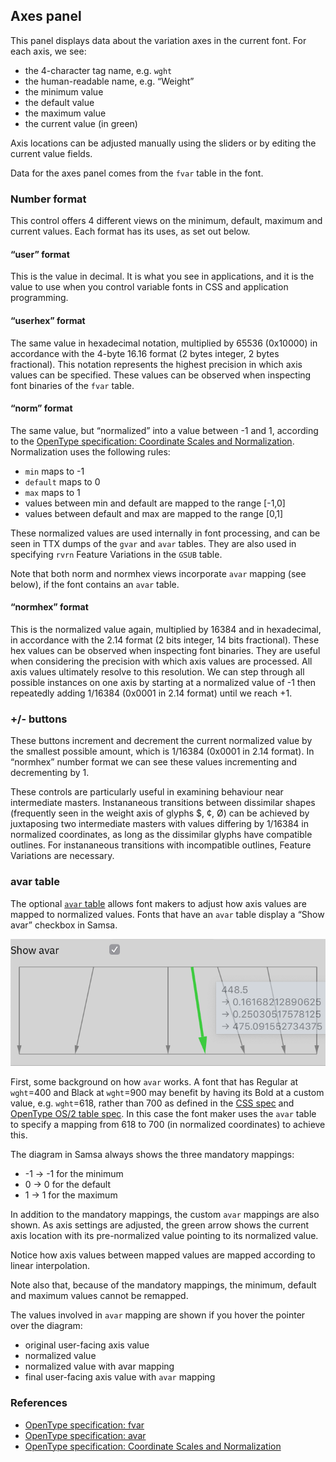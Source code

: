 ## Axes panel

This panel displays data about the variation axes in the current font. For each axis, we see:

* the 4-character tag name, e.g. `wght`
* the human-readable name, e.g. “Weight”
* the minimum value
* the default value
* the maximum value
* the current value (in green)

Axis locations can be adjusted manually using the sliders or by editing the current value fields.

Data for the axes panel comes from the `fvar` table in the font.

### Number format
This control offers 4 different views on the minimum, default, maximum and current values. Each format has its uses, as set out below.

#### “user” format

This is the value in decimal. It is what you see in applications, and it is the value to use when you control variable fonts in CSS and application programming.

#### “userhex” format
The same value in hexadecimal notation, multiplied by 65536 (0x10000) in accordance with the 4-byte 16.16 format (2 bytes integer, 2 bytes fractional). This notation represents the highest precision in which axis values can be specified. These values can be observed when inspecting font binaries of the `fvar` table.

#### “norm” format
The same value, but “normalized” into a value between -1 and 1, according to the [OpenType specification: Coordinate Scales and Normalization](https://docs.microsoft.com/en-us/typography/opentype/spec/otvaroverview#coordinate-scales-and-normalization). Normalization uses the following rules:

* `min` maps to -1
* `default` maps to 0
* `max` maps to 1
* values between min and default are mapped to the range [-1,0]
* values between default and max are mapped to the range [0,1]

These normalized values are used internally in font processing, and can be seen in TTX dumps of the `gvar` and `avar` tables. They are also used in specifying `rvrn` Feature Variations in the `GSUB` table.

Note that both norm and normhex views incorporate `avar` mapping (see below), if the font contains an `avar` table.

#### “normhex” format
This is the normalized value again, multiplied by 16384 and in hexadecimal, in accordance with the 2.14 format (2 bits integer, 14 bits fractional). These hex values can be observed when inspecting font binaries. They are useful when considering the precision with which axis values are processed. All axis values ultimately resolve to this resolution. We can step through all possible instances on one axis by starting at a normalized value of -1 then repeatedly adding 1/16384 (0x0001 in 2.14 format) until we reach +1.

### +/- buttons
These buttons increment and decrement the current normalized value by the smallest possible amount, which is 1/16384 (0x0001 in 2.14 format). In “normhex” number format we can see these values incrementing and decrementing by 1.

These controls are particularly useful in examining behaviour near intermediate masters. Instananeous transitions between dissimilar shapes (frequently seen in the weight axis of glyphs $, ¢, Ø) can be achieved by juxtaposing two intermediate masters with values differing by 1/16384 in normalized coordinates, as long as the dissimilar glyphs have compatible outlines. For instananeous transitions with incompatible outlines, Feature Variations are necessary.

### avar table
The optional [`avar` table](https://docs.microsoft.com/en-us/typography/opentype/spec/avar) allows font makers to adjust how axis values are mapped to normalized values. Fonts that have an `avar` table display a “Show avar” checkbox in Samsa.

![Samsa visualization of the avar table from Oswald Variable font](https://raw.githubusercontent.com/Lorp/samsa/master/screenshots/20200615-avar-Oswald.png)

First, some background on how `avar` works. A font that has Regular at `wght`=400 and Black at `wght`=900 may benefit by having its Bold at a custom value, e.g. `wght`=618, rather than 700 as defined in the [CSS spec](https://developer.mozilla.org/en/docs/Web/CSS/font-weight) and [OpenType OS/2 table spec](https://docs.microsoft.com/en-us/typography/opentype/spec/os2#usweightclass). In this case the font maker uses the `avar` table to specify a mapping from 618 to 700 (in normalized coordinates) to achieve this.

The diagram in Samsa always shows the three mandatory mappings:

* -1 → -1 for the minimum
* 0 → 0 for the default
* 1 → 1 for the maximum

In addition to the mandatory mappings, the custom `avar` mappings are also shown. As axis settings are adjusted, the green arrow shows the current axis location with its pre-normalized value pointing to its normalized value.

Notice how axis values between mapped values are mapped according to linear interpolation.

Note also that, because of the mandatory mappings, the minimum, default and maximum values cannot be remapped.

The values involved in `avar` mapping are shown if you hover the pointer over the diagram:

* original user-facing axis value
* normalized value
* normalized value with avar mapping
* final user-facing axis value with `avar` mapping

### References

* [OpenType specification: fvar](https://docs.microsoft.com/en-us/typography/opentype/spec/fvar)
* [OpenType specification: avar](https://docs.microsoft.com/en-us/typography/opentype/spec/avar)
* [OpenType specification: Coordinate Scales and Normalization](https://docs.microsoft.com/en-us/typography/opentype/spec/otvaroverview#coordinate-scales-and-normalization)